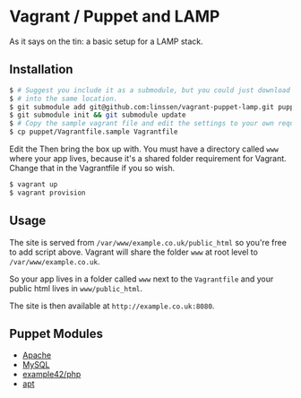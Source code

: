 Vagrant / Puppet and LAMP
==============================================================================
As it says on the tin: a basic setup for a LAMP stack.

Installation
------------------------------------------------------------------------------
```bash
$ # Suggest you include it as a submodule, but you could just download the repo
$ # into the same location.
$ git submodule add git@github.com:linssen/vagrant-puppet-lamp.git puppet
$ git submodule init && git submodule update
$ # Copy the sample vagrant file and edit the settings to your own requirements.
$ cp puppet/Vagrantfile.sample Vagrantfile
```

Edit the  Then bring the box up with. You must have a directory called `www` where your app lives, because it's a shared folder requirement for Vagrant. Change that in the Vagrantfile if you so wish.

```bash
$ vagrant up
$ vagrant provision
```

Usage
------------------------------------------------------------------------------

The site is served from `/var/www/example.co.uk/public_html` so you're free to add script above. Vagrant will share the folder `www` at root level to `/var/www/example.co.uk`.

So your app lives in a folder called `www` next to the `Vagrantfile` and your public html lives in `www/public_html`.

The site is then available at `http://example.co.uk:8080`.

Puppet Modules
------------------------------------------------------------------------------
- [Apache](https://forge.puppetlabs.com/puppetlabs/apache)
- [MySQL](https://forge.puppetlabs.com/puppetlabs/mysql)
- [example42/php](https://forge.puppetlabs.com/example42/php)
- [apt](https://forge.puppetlabs.com/puppetlabs/apt)
